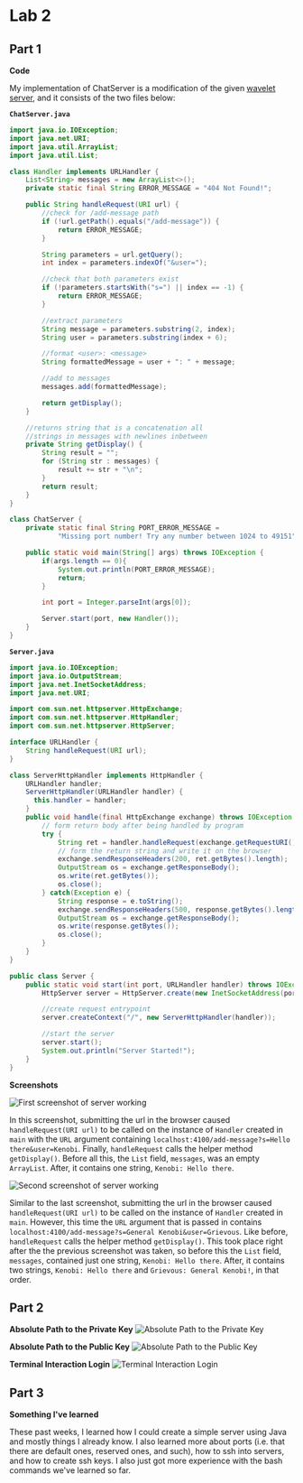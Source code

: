 # Lab 2

## Part 1
**Code**

My implementation of ChatServer is a modification of the given [wavelet server](https://github.com/ucsd-cse15l-f23/wavelet), and it consists of the two files below:

**`ChatServer.java`**
```java
import java.io.IOException;
import java.net.URI;
import java.util.ArrayList;
import java.util.List;

class Handler implements URLHandler {
    List<String> messages = new ArrayList<>();
    private static final String ERROR_MESSAGE = "404 Not Found!";

    public String handleRequest(URI url) {
        //check for /add-message path
        if (!url.getPath().equals("/add-message")) {
            return ERROR_MESSAGE;
        }

        String parameters = url.getQuery();
        int index = parameters.indexOf("&user=");

        //check that both parameters exist
        if (!parameters.startsWith("s=") || index == -1) {
            return ERROR_MESSAGE;
        }

        //extract parameters
        String message = parameters.substring(2, index);
        String user = parameters.substring(index + 6);

        //format <user>: <message>
        String formattedMessage = user + ": " + message;

        //add to messages
        messages.add(formattedMessage);

        return getDisplay();
    }

    //returns string that is a concatenation all
    //strings in messages with newlines inbetween
    private String getDisplay() {
        String result = "";
        for (String str : messages) {
            result += str + "\n";
        }
        return result;
    }
}

class ChatServer {
    private static final String PORT_ERROR_MESSAGE =
            "Missing port number! Try any number between 1024 to 49151";

    public static void main(String[] args) throws IOException {
        if(args.length == 0){
            System.out.println(PORT_ERROR_MESSAGE);
            return;
        }

        int port = Integer.parseInt(args[0]);

        Server.start(port, new Handler());
    }
}
```
**`Server.java`**
```java
import java.io.IOException;
import java.io.OutputStream;
import java.net.InetSocketAddress;
import java.net.URI;

import com.sun.net.httpserver.HttpExchange;
import com.sun.net.httpserver.HttpHandler;
import com.sun.net.httpserver.HttpServer;

interface URLHandler {
    String handleRequest(URI url);
}

class ServerHttpHandler implements HttpHandler {
    URLHandler handler;
    ServerHttpHandler(URLHandler handler) {
      this.handler = handler;
    }
    public void handle(final HttpExchange exchange) throws IOException {
        // form return body after being handled by program
        try {
            String ret = handler.handleRequest(exchange.getRequestURI());
            // form the return string and write it on the browser
            exchange.sendResponseHeaders(200, ret.getBytes().length);
            OutputStream os = exchange.getResponseBody();
            os.write(ret.getBytes());
            os.close();
        } catch(Exception e) {
            String response = e.toString();
            exchange.sendResponseHeaders(500, response.getBytes().length);
            OutputStream os = exchange.getResponseBody();
            os.write(response.getBytes());
            os.close();
        }
    }
}

public class Server {
    public static void start(int port, URLHandler handler) throws IOException {
        HttpServer server = HttpServer.create(new InetSocketAddress(port), 0);

        //create request entrypoint
        server.createContext("/", new ServerHttpHandler(handler));

        //start the server
        server.start();
        System.out.println("Server Started!");
    }
}
```

**Screenshots**

![First screenshot of server working](resources/lab-2/image-1.png)

In this screenshot, submitting the url in the browser caused `handleRequest(URI url)` to be called on the instance of `Handler` created in `main` with the `URL` argument containing `localhost:4100/add-message?s=Hello there&user=Kenobi`.
Finally, `handleRequest` calls the helper method `getDisplay()`.
Before all this, the `List` field, `messages`, was an empty `ArrayList`. After, it contains one string, `Kenobi: Hello there`.

![Second screenshot of server working](resources/lab-2/image-2.png)

Similar to the last screenshot, submitting the url in the browser caused `handleRequest(URI url)` to be called on the instance of `Handler` created in `main`.
However, this time the `URL` argument that is passed in contains `localhost:4100/add-message?s=General Kenobi&user=Grievous`.
Like before, `handleRequest` calls the helper method `getDisplay()`.
This took place right after the the previous screenshot was taken, so before this the `List` field, `messages`, contained just one string, `Kenobi: Hello there`.
After, it contains two strings, `Kenobi: Hello there` and `Grievous: General Kenobi!`, in that order.

## Part 2
**Absolute Path to the Private Key**
![Absolute Path to the Private Key](resources/lab-2/image-3.png)

**Absolute Path to the Public Key**
![Absolute Path to the Public Key](resources/lab-2/image-4.png)

**Terminal Interaction Login**
![Terminal Interaction Login](resources/lab-2/image-5.png)

## Part 3
**Something I've learned**

These past weeks, I learned how I could create a simple server using Java and mostly things I already know. I also learned more about ports (i.e. that there are default ones, reserved ones, and such), how to ssh into servers, and how to create ssh keys.
I also just got more experience with the bash commands we've learned so far.
